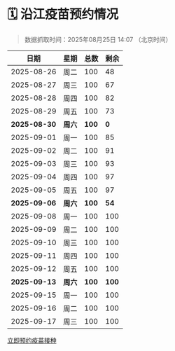 # 🗓️ 沿江疫苗预约情况

> 数据抓取时间：2025年08月25日 14:07 （北京时间）

| 日期 | 星期 | 总数 | 剩余 |
|------|------|------|------|
| 2025-08-26 | 周二 | 100 | 48 |
| 2025-08-27 | 周三 | 100 | 67 |
| 2025-08-28 | 周四 | 100 | 82 |
| 2025-08-29 | 周五 | 100 | 73 |
| **2025-08-30** | **周六** | **100** | **0** |
| 2025-09-01 | 周一 | 100 | 85 |
| 2025-09-02 | 周二 | 100 | 91 |
| 2025-09-03 | 周三 | 100 | 93 |
| 2025-09-04 | 周四 | 100 | 97 |
| 2025-09-05 | 周五 | 100 | 97 |
| **2025-09-06** | **周六** | **100** | **54** |
| 2025-09-08 | 周一 | 100 | 100 |
| 2025-09-09 | 周二 | 100 | 100 |
| 2025-09-10 | 周三 | 100 | 100 |
| 2025-09-11 | 周四 | 100 | 100 |
| 2025-09-12 | 周五 | 100 | 100 |
| **2025-09-13** | **周六** | **100** | **100** |
| 2025-09-15 | 周一 | 100 | 100 |
| 2025-09-16 | 周二 | 100 | 100 |
| 2025-09-17 | 周三 | 100 | 100 |


<div class="button-container">
<a class="btn" href="http://yfzweb.ishequ.net/#/login" target="_blank">立即预约疫苗接种</a>
</div>
